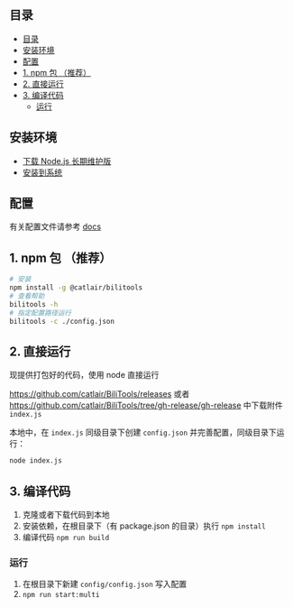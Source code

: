 ## 目录

- [目录](#目录)
- [安装环境](#安装环境)
- [配置](#配置)
- [1. npm 包 （推荐）](#1-npm-包-推荐)
- [2. 直接运行](#2-直接运行)
- [3. 编译代码](#3-编译代码)
  - [运行](#运行)

## 安装环境

- [下载 Node.js 长期维护版](https://nodejs.org/zh-cn/)
- [安装到系统](https://www.runoob.com/nodejs/nodejs-install-setup.html)

## 配置

有关配置文件请参考 [docs](./readme.md)

## 1. npm 包 （推荐）

```bash
# 安装
npm install -g @catlair/bilitools
# 查看帮助
bilitools -h
# 指定配置路径运行
bilitools -c ./config.json
```

## 2. 直接运行

现提供打包好的代码，使用 node 直接运行

<https://github.com/catlair/BiliTools/releases> 或者 <https://github.com/catlair/BiliTools/tree/gh-release/gh-release> 中下载附件 `index.js`

本地中，在 `index.js` 同级目录下创建 `config.json` 并完善配置，同级目录下运行：

```bash
node index.js
```

## 3. 编译代码

1. 克隆或者下载代码到本地
2. 安装依赖，在根目录下（有 package.json 的目录）执行 `npm install`
3. 编译代码 `npm run build`

### 运行

1. 在根目录下新建 `config/config.json` 写入配置
2. `npm run start:multi`
